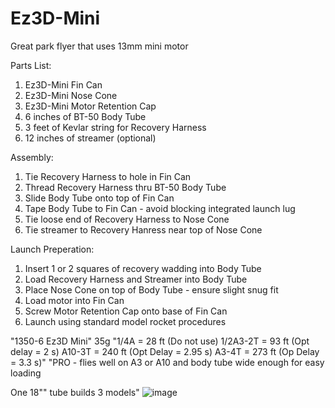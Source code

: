 # Ez3D-Mini
Great park flyer that uses 13mm mini motor

Parts List:
1. Ez3D-Mini Fin Can
2. Ez3D-Mini Nose Cone
3. Ez3D-Mini Motor Retention Cap
4. 6 inches of BT-50 Body Tube
5. 3 feet of Kevlar string for Recovery Harness
6. 12 inches of streamer (optional)

Assembly: 
1. Tie Recovery Harness to hole in Fin Can
2. Thread Recovery Harness thru BT-50 Body Tube
3. Slide Body Tube onto top of Fin Can
4. Tape Body Tube to Fin Can - avoid blocking integrated launch lug
5. Tie loose end of Recovery Harness to Nose Cone
6. Tie streamer to Recovery Hanress near top of Nose Cone

Launch Preperation:
1. Insert 1 or 2 squares of recovery wadding into Body Tube
2. Load Recovery Harness and Streamer into Body Tube
3. Place Nose Cone on top of Body Tube - ensure slight snug fit
4. Load motor into Fin Can
5. Screw Motor Retention Cap onto base of Fin Can
6. Launch using standard model rocket procedures


"1350-6
Ez3D Mini"	35g	"1/4A         = 28 ft   (Do not use)
1/2A3-2T = 93 ft   (Opt delay = 2 s)
A10-3T     = 240 ft (Opt Delay = 2.95 s)
A3-4T       = 273 ft (Op Delay = 3.3 s)"	"PRO - flies well on A3 or A10 and body tube wide enough for easy loading

One 18"" tube builds 3 models"
![image](https://github.com/user-attachments/assets/8c043de8-9618-443e-bced-4fd5ac2cc921)

